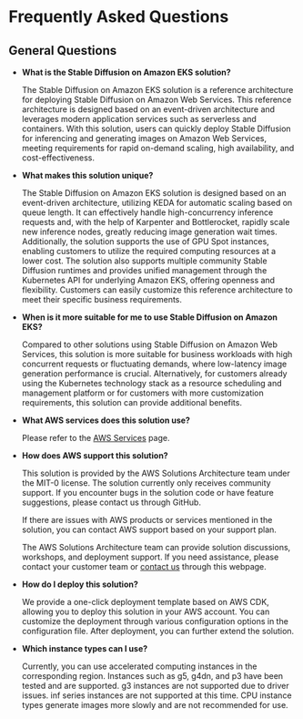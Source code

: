 # Frequently Asked Questions

## General Questions

* **What is the Stable Diffusion on Amazon EKS solution?**

    The Stable Diffusion on Amazon EKS solution is a reference architecture for deploying Stable Diffusion on Amazon Web Services. This reference architecture is designed based on an event-driven architecture and leverages modern application services such as serverless and containers. With this solution, users can quickly deploy Stable Diffusion for inferencing and generating images on Amazon Web Services, meeting requirements for rapid on-demand scaling, high availability, and cost-effectiveness.

* **What makes this solution unique?**

    The Stable Diffusion on Amazon EKS solution is designed based on an event-driven architecture, utilizing KEDA for automatic scaling based on queue length. It can effectively handle high-concurrency inference requests and, with the help of Karpenter and Bottlerocket, rapidly scale new inference nodes, greatly reducing image generation wait times. Additionally, the solution supports the use of GPU Spot instances, enabling customers to utilize the required computing resources at a lower cost. The solution also supports multiple community Stable Diffusion runtimes and provides unified management through the Kubernetes API for underlying Amazon EKS, offering openness and flexibility. Customers can easily customize this reference architecture to meet their specific business requirements.

* **When is it more suitable for me to use Stable Diffusion on Amazon EKS?**

    Compared to other solutions using Stable Diffusion on Amazon Web Services, this solution is more suitable for business workloads with high concurrent requests or fluctuating demands, where low-latency image generation performance is crucial. Alternatively, for customers already using the Kubernetes technology stack as a resource scheduling and management platform or for customers with more customization requirements, this solution can provide additional benefits.

* **What AWS services does this solution use?**

    Please refer to the [AWS Services](architecture/services-in-this-solution.md) page.

* **How does AWS support this solution?**

    This solution is provided by the AWS Solutions Architecture team under the MIT-0 license. The solution currently only receives community support. If you encounter bugs in the solution code or have feature suggestions, please contact us through GitHub.

    If there are issues with AWS products or services mentioned in the solution, you can contact AWS support based on your support plan.

    The AWS Solutions Architecture team can provide solution discussions, workshops, and deployment support. If you need assistance, please contact your customer team or [contact us](https://aws.amazon.com/cn/contact-us/) through this webpage.

* **How do I deploy this solution?**

    We provide a one-click deployment template based on AWS CDK, allowing you to deploy this solution in your AWS account. You can customize the deployment through various configuration options in the configuration file. After deployment, you can further extend the solution.

* **Which instance types can I use?**

    Currently, you can use accelerated computing instances in the corresponding region. Instances such as g5, g4dn, and p3 have been tested and are supported. g3 instances are not supported due to driver issues. inf series instances are not supported at this time. CPU instance types generate images more slowly and are not recommended for use.